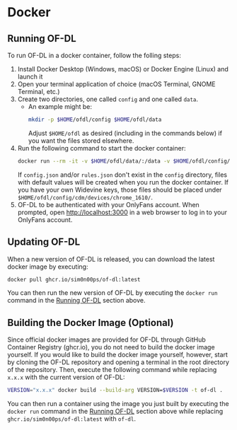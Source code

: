 ﻿---
sidebar_position: 2
---

# Docker

## Running OF-DL

To run OF-DL in a docker container, follow the folling steps:

1. Install Docker Desktop (Windows, macOS) or Docker Engine (Linux) and launch it
2. Open your terminal application of choice (macOS Terminal, GNOME Terminal, etc.)
3. Create two directories, one called `config` and one called `data`.
    - An example might be:
        ```bash
        mkdir -p $HOME/ofdl/config $HOME/ofdl/data
        ```
        Adjust `$HOME/ofdl` as desired (including in the commands below) if you want the files stored elsewhere.
4. Run the following command to start the docker container:
    ```bash
    docker run --rm -it -v $HOME/ofdl/data/:/data -v $HOME/ofdl/config/:/config -p 3000:8080 ghcr.io/sim0n00ps/of-dl:latest
    ```
    If `config.json` and/or `rules.json` don't exist in the `config` directory, files with default values will be created when you run the docker container.
    If you have your own Widevine keys, those files should be placed under `$HOME/ofdl/config/cdm/devices/chrome_1610/`.
5. OF-DL to be authenticated with your OnlyFans account. When prompted, open [http://localhost:3000](http://localhost:3000) in a web browser to log in to your OnlyFans account.

## Updating OF-DL

When a new version of OF-DL is released, you can download the latest docker image by executing:

```bash
docker pull ghcr.io/sim0n00ps/of-dl:latest
```

You can then run the new version of OF-DL by executing the `docker run` command in the [Running OF-DL](#running-of-dl) section above.

## Building the Docker Image (Optional)

Since official docker images are provided for OF-DL through GitHub Container Registry (ghcr.io), you do not need to build the docker image yourself.
If you would like to build the docker image yourself, however, start by cloning the OF-DL repository and opening a terminal in the root directory of the repository.
Then, execute the following command while replacing `x.x.x` with the current version of OF-DL:

```bash
VERSION="x.x.x" docker build --build-arg VERSION=$VERSION -t of-dl .
```

You can then run a container using the image you just built by executing the `docker run` command in the
[Running OF-DL](#running-of-dl) section above while replacing `ghcr.io/sim0n00ps/of-dl:latest` with `of-dl`.
